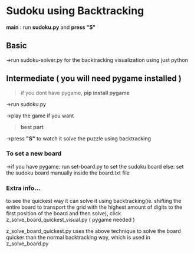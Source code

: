 # Sudoku using Backtracking
 **main** : run **sudoku.py** and **press "S"** 


## Basic
->run sudoku-solver.py for the backtracking visualization using just python


## Intermediate ( you will need pygame installed )

> if you dont have pygame, **pip install pygame**

->run sudoku.py 

->play the game if you want

>  **best part**

->press **"S"** to watch it solve the puzzle using backtracking 


### To set a new board
->if you have pygame:
    run set-board.py to set the sudoku board
else:
    set the sudoku board manually inside the board.txt file


### Extra info...
to see the quickest way it can solve it using backtracking(ie. shifting the entire board to transport the grid with the highest amount of digits to the first position of the board and then solve),
click z_solve_board_quickest_visual.py ( pygame needed )

z_solve_board_quickest.py uses the above technique to solve the board quicker than the normal backtracking way, which is used in z_solve_board.py


